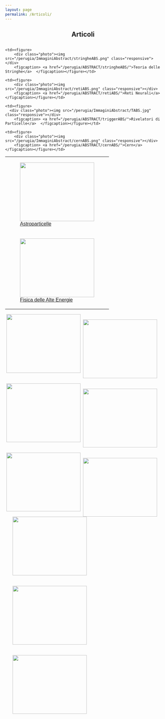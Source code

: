```yaml
---
layout: page
permalink: /Articoli/
---
```

<html>
<head>
<style>
.row {
  display: flex;
  flex-wrap: wrap;
  padding: 0 4px;
}


.column {
  flex: 25%;
  max-width: 25%;
  padding: 0 4px;
}

.column img {
  margin-top: 8px;
  vertical-align: middle;
  width: 100%;
}


@media screen and (max-width: 800px) {
  .column {
    flex: 50%;
    max-width: 50%;
  }
}


@media screen and (max-width: 600px) {
  .column {
    flex: 100%;
    max-width: 100%;
  }
}
table {
  font-family: arial, sans-serif;
  border-collapse: collapse;
  width: 100%;
}


td, th {
  text-align: left;
  padding: 8px;
}
.photo img{
    height: 190px;
    width: 240px;
}

</style>
</head>
<body>
<center><h2><b>Articoli</b></h2></center>
<div style="overflow-y:scroll; ">
<table>
  <tr>
    <td><figure>
        <div class="photo"><img src="/perugia/ImmaginiAbstract/ams02ABS.png" class="responsive"></div>
        <figcaption> <a href="/perugia/ABSTRACT/amsABS/">Astroparticelle</a>  </figcaption></figure></td>

    <td><figure>
        <div class="photo"><img src="/perugia/ImmaginiAbstract/stringheABS.png" class="responsive"></div>
        <figcaption> <a href="/perugia/ABSTRACT/stringheABS/">Teoria delle Stringhe</a>  </figcaption></figure></td>

    <td><figure>
        <div class="photo"><img src="/perugia/ImmaginiAbstract/retiABS.png" class="responsive"></div>
        <figcaption> <a href="/perugia/ABSTRACT/retiABS/">Reti Neurali</a>  </figcaption></figure></td>
  </tr>



  <tr>
    <td><figure>
      <div class="photo"><img src="/perugia/ImmaginiAbstract/na62ABS.png" class="responsive"></div>
        <figcaption> <a href="/perugia/ABSTRACT/na62ABS/">Fisica delle Alte Energie</a>  </figcaption></figure></td>

    <td><figure>
      <div class="photo"><img src="/perugia/ImmaginiAbstract/TABS.jpg" class="responsive"></div>
        <figcaption> <a href="/perugia/ABSTRACT/triggerABS/">Rivelatori di Particelle</a>  </figcaption></figure></td>

    <td><figure>
        <div class="photo"><img src="/perugia/ImmaginiAbstract/cernABS.png" class="responsive"></div>
        <figcaption> <a href="/perugia/ABSTRACT/cernABS/">Cern</a>  </figcaption></figure></td>
  </tr>




</table>
</div>







<div class="row">
  <div class="column">
    <div class="photo"><img src="/perugia/ImmaginiAbstract/na62ABS.png" class="responsive"></div>
    <br><br>
    <div class="photo"><img src="/perugia/ImmaginiAbstract/ams02ABS.png" class="responsive"></div>
    <br><br>
    <div class="photo"><img src="/perugia/ImmaginiAbstract/TABS.jpg" class="responsive"></div>
  </div>

  <div class="column">
  &nbsp; &nbsp; &nbsp;
    <div class="photo"><img src="/perugia/ImmaginiAbstract/na62ABS.png" class="responsive"></div>
    <br><br>
    <div class="photo"><img src="/perugia/ImmaginiAbstract/na62ABS.png" class="responsive"></div>
    <br><br>
    <div class="photo"><img src="/perugia/ImmaginiAbstract/na62ABS.png" class="responsive"></div>
  </div>
&nbsp; &nbsp; &nbsp;
  <div class="column">
    <div class="photo"><img src="/perugia/ImmaginiAbstract/na62ABS.png" class="responsive"></div>
    <br><br>
    <div class="photo"><img src="/perugia/ImmaginiAbstract/na62ABS.png" class="responsive"></div>
    <br><br>
    <div class="photo"><img src="/perugia/ImmaginiAbstract/na62ABS.png" class="responsive"></div>
  </div>
</div>


</body>
</html>
